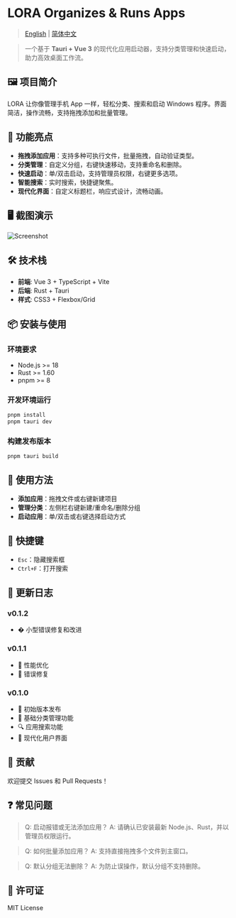 # LORA Organizes & Runs Apps

> [English](./README.md) | [简体中文](./README.zh-CN.md)

> 一个基于 **Tauri + Vue 3** 的现代化应用启动器，支持分类管理和快速启动，助力高效桌面工作流。

## 🖼️ 项目简介

LORA 让你像管理手机 App 一样，轻松分类、搜索和启动 Windows 程序。界面简洁，操作流畅，支持拖拽添加和批量管理。

## 🚀 功能亮点

- **拖拽添加应用**：支持多种可执行文件，批量拖拽，自动验证类型。
- **分类管理**：自定义分组，右键快速移动，支持重命名和删除。
- **快速启动**：单/双击启动，支持管理员权限，右键更多选项。
- **智能搜索**：实时搜索，快捷键聚焦。
- **现代化界面**：自定义标题栏，响应式设计，流畅动画。

## 🖥️ 截图演示

![Screenshot](https://file+.vscode-resource.vscode-cdn.net/d%3A/project/lora/image/README/1756392629877.png)

## 🛠️ 技术栈

- **前端**: Vue 3 + TypeScript + Vite
- **后端**: Rust + Tauri
- **样式**: CSS3 + Flexbox/Grid

## 📦 安装与使用

### 环境要求

- Node.js >= 18
- Rust >= 1.60
- pnpm >= 8

### 开发环境运行

```bash
pnpm install
pnpm tauri dev
```

### 构建发布版本

```bash
pnpm tauri build
```

## 🎯 使用方法

- **添加应用**：拖拽文件或右键新建项目
- **管理分类**：左侧栏右键新建/重命名/删除分组
- **启动应用**：单/双击或右键选择启动方式

## 🔧 快捷键

- `Esc`：隐藏搜索框
- `Ctrl+F`：打开搜索

## 📝 更新日志

### v0.1.2

- � 小型错误修复和改进

### v0.1.1

- 🔧 性能优化
- 🐞 错误修复

### v0.1.0

- 🎉 初始版本发布
- 📁 基础分类管理功能
- 🔍 应用搜索功能
- 🎨 现代化用户界面

## 🤝 贡献

欢迎提交 Issues 和 Pull Requests！

## ❓ 常见问题

> Q: 启动报错或无法添加应用？
> A: 请确认已安装最新 Node.js、Rust，并以管理员权限运行。

> Q: 如何批量添加应用？
> A: 支持直接拖拽多个文件到主窗口。

> Q: 默认分组无法删除？
> A: 为防止误操作，默认分组不支持删除。

## 📄 许可证

MIT License
